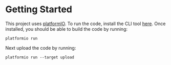 # Getting Started

This project uses [platformIO](https://platformio.org/). To run the code, install the CLI tool [here](https://docs.platformio.org/page/installation.html). 
Once installed, you should be able to build the code by running:

`platformio run`

Next upload the code by running: 

`platformio run --target upload`
